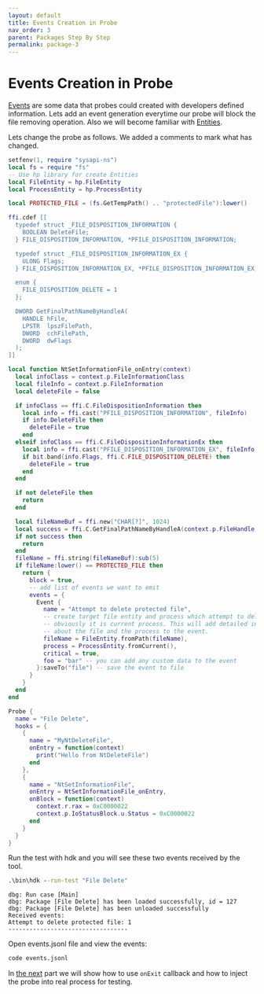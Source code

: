 ```yaml
---
layout: default
title: Events Creation in Probe
nav_order: 3
parent: Packages Step By Step
permalink: package-3
---
```

# Events Creation in Probe
[Events](events) are some data that probes could created with developers defined information. Lets add an event generation everytime our probe will block the file removing operation. Also we will become familiar with [Entities](entity).

Lets change the probe as follows. We added a comments to mark what has changed.

```lua
setfenv(1, require "sysapi-ns")
local fs = require "fs"
-- Use hp library for create Entities
local FileEntity = hp.FileEntity
local ProcessEntity = hp.ProcessEntity

local PROTECTED_FILE = (fs.GetTempPath() .. "protectedFile"):lower()

ffi.cdef [[
  typedef struct _FILE_DISPOSITION_INFORMATION {
    BOOLEAN DeleteFile;
  } FILE_DISPOSITION_INFORMATION, *PFILE_DISPOSITION_INFORMATION;

  typedef struct _FILE_DISPOSITION_INFORMATION_EX {
    ULONG Flags;
  } FILE_DISPOSITION_INFORMATION_EX, *PFILE_DISPOSITION_INFORMATION_EX;

  enum {
    FILE_DISPOSITION_DELETE = 1
  };

  DWORD GetFinalPathNameByHandleA(
    HANDLE hFile,
    LPSTR  lpszFilePath,
    DWORD  cchFilePath,
    DWORD  dwFlags
  );
]]

local function NtSetInformationFile_onEntry(context)
  local infoClass = context.p.FileInformationClass
  local fileInfo = context.p.FileInformation
  local deleteFile = false

  if infoClass == ffi.C.FileDispositionInformation then
    local info = ffi.cast("PFILE_DISPOSITION_INFORMATION", fileInfo)
    if info.DeleteFile then
      deleteFile = true
    end
  elseif infoClass == ffi.C.FileDispositionInformationEx then
    local info = ffi.cast("PFILE_DISPOSITION_INFORMATION_EX", fileInfo)
    if bit.band(info.Flags, ffi.C.FILE_DISPOSITION_DELETE) then
      deleteFile = true
    end
  end

  if not deleteFile then
    return
  end

  local fileNameBuf = ffi.new("CHAR[?]", 1024)
  local success = ffi.C.GetFinalPathNameByHandleA(context.p.FileHandle, fileNameBuf, 1024, 0)
  if not success then
    return 
  end
  fileName = ffi.string(fileNameBuf):sub(5)
  if fileName:lower() == PROTECTED_FILE then
    return {
      block = true,
      -- add list of events we want to emit
      events = {
        Event {
          name = "Attempt to delete protected file",
          -- create target file entity and process which attempt to delete file 
          -- obviously it is current process. This will add detailed information
          -- about the file and the process to the event.
          fileName = FileEntity.fromPath(fileName),
          process = ProcessEntity.fromCurrent(),
          critical = true,
          foo = "bar" -- you can add any custom data to the event
        }:saveTo("file") -- save the event to file
      }
    }
  end
end

Probe {
  name = "File Delete",
  hooks = {
    {
      name = "MyNtDeleteFile",
      onEntry = function(context)
        print("Hello from NtDeleteFile")
      end
    },
    {
      name = "NtSetInformationFile",
      onEntry = NtSetInformationFile_onEntry,
      onBlock = function(context)
        context.r.rax = 0xC0000022
        context.p.IoStatusBlock.u.Status = 0xC0000022
      end
    }
  }
}
```
Run the test with hdk and you will see these two events received by the tool.

```bat
.\bin\hdk --run-test "File Delete"
```
```
dbg: Run case [Main]
dbg: Package [File Delete] has been loaded successfully, id = 127
dbg: Package [File Delete] has been unloaded successfully
Received events:
Attempt to delete protected file: 1
----------------------------------
```

Open events.jsonl file and view the events:
```bat
code events.jsonl
```

In [the next](package-4) part we will show how to use `onExit` callback and how to inject the probe into real process for testing.

